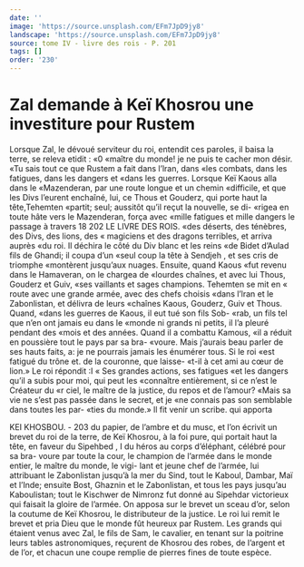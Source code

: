 ```yaml
---
date: ''
image: 'https://source.unsplash.com/EFm7JpD9jy8'
landscape: 'https://source.unsplash.com/EFm7JpD9jy8'
source: tome IV - livre des rois - P. 201
tags: []
order: '230'
---
```


# Zal demande à Keï Khosrou une investiture pour Rustem

Lorsque Zal, le dévoué serviteur du roi, entendit
ces paroles, il baisa la terre, se releva etidit : «0 «maître du monde! je ne puis te cacher mon désir.
«Tu sais tout ce que Rustem a fait dans l’lran, dans «les combats, dans les fatigues, dans les dangers et «dans les guerres. Lorsque Keï Kaous alla dans le «Mazenderan, par une route longue et un chemin «difficile, et que les Divs l’eurent enchaîné, lui,
ce Thous et Gouderz, qui porte haut la tête,Tehemten «partit; seul; aussitôt qu’il reçut la nouvelle, se di-
«rigea en toute hâte vers le Mazenderan, força avec «mille fatigues et mille dangers le passage à travers
18
202 LE LIVRE DES ROIS.
«des déserts, des ténèbres, des Divs, des lions, des
« magiciens et des dragons terribles, et arriva auprès «du roi. Il déchira le côté du Div blanc et les reins
«de Bidet d’Aulad fils de Ghandi; il coupa d’un
«seul coup la tête à Sendjeh , et ses cris de triomphe «montèrent jusqu’aux nuages. Ensuite, quand Kaous
«fut revenu dans le Hamaveran, on le chargea de «lourdes chaînes, et avec lui Thous, Gouderz et Guiv, «ses vaillants et sages champions. Tehemten se mit en « route avec une grande armée, avec des chefs choisis «dans l’lran et le Zabonlistan, et délivra de leurs «chaînes Kaous, Gouderz, Guiv et Thous. Quand, «dans les guerres de Kaous, il eut tué son fils Sob- «rab, un fils tel que n’en ont jamais eu dans le «monde ni grands ni petits, il l’a pleuré pendant des «mois et des années. Quand il a combattu Kamous, «il a réduit en poussière tout le pays par sa bra- «voure. Mais j’aurais beau parler de ses hauts faits,
a: je ne pourrais jamais les énumérer tous. Si le roi «est fatigué du trône et. de la couronne, que laisse- «t-il à cet ami au cœur de lion.»
Le roi répondit :I « Ses grandes actions, ses fatigues «et les dangers qu’il a subis pour moi, qui peut les «connaître entièrement, si ce n’est le Créateur du
«r ciel, le maître de la justice, du repos et de l’amour? «Mais sa vie ne s’est pas passée dans le secret, et je
«ne connais pas son semblable dans toutes les par- «ties du monde.» ll fit venir un scribe. qui apporta

KEI KHOSBOU. - 203 du papier, de l’ambre et du musc, et l’on écrivit un
brevet du roi de la terre, de Keï Khosrou, à la foi pure, qui portait haut la tête, en faveur du Sipehbed , I du héros au corps d’éléphant, célébré pour sa bra-
voure par toute la cour, le champion de l’armée
dans le monde entier, le maître du monde, le vigi-
lant et jeune chef de l’armée, lui attribuant le
Zabonlistan jusqu’à la mer du Sind, tout le Kaboul,
Dambar, Maï et l’Inde; ensuite Bost, Ghaznin et le
Zabonlistan, et tous les pays jusqu’au Kaboulistan;
tout le Kischwer de Nimronz fut donné au Sipehdar
victorieux qui faisait la gloire de l’armée. On apposa
sur le brevet un sceau d’or, selon la coutume de Keï
Khosrou, le distributeur de la justice. Le roi lui
remit le brevet et pria Dieu que le monde fût
heureux par Rustem. Les grands qui étaient venus
avec Zal, le fils de Sam, le cavalier, en tenant sur
la poitrine leurs tables astronomiques, reçurent
de Khosrou des robes, de l’argent et de l’or, et
chacun une coupe remplie de pierres fines de toute espèce.
